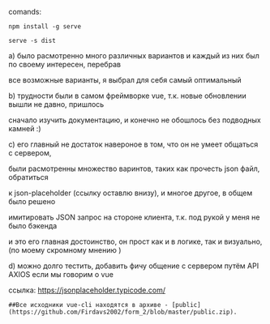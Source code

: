 comands:

    npm install -g serve

    serve -s dist

a) было расмотренно много различных вариантов и каждый из них был по своему интересен, перебрав

все возможные варианты, я выбрал для себя самый оптимальный

b) трудности были в самом фреймворке vue, т.к. новые обновлении вышли не давно, пришлось

сначало изучить документацию, и конечно не обошлось без подводных камней :)

c) его главный не достаток навероное в том, что он не умеет общаться с сервером,

были расмотренны множество варинтов, таких как прочесть json файл, обратиться

к json-placeholder (ссылку оставлю внизу), и многое другое, в общем было решено

имитировать JSON запрос на стороне клиента, т.к. под рукой у меня не было бэкенда

и это его главная достоинство, он прост как и в логике, так и визуально, (по моему скромному мнению )

d) можно долго тестить, добавить фичу общение с сервером путём API AXIOS если мы говорим о vue

ссылка: https://jsonplaceholder.typicode.com/


    ##Все исходники vue-cli находятся в архиве - [public](https://github.com/Firdavs2002/form_2/blob/master/public.zip).

